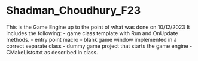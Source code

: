 # Shadman_Choudhury_F23

This is the Game Engine up to the point of what was done on 10/12/2023
It includes the following:
    - game class template with Run and OnUpdate methods.
    - entry point macro
    - blank game window implemented in a correct separate class
    - dummy game project that starts the game engine
    - CMakeLists.txt as described in class.
